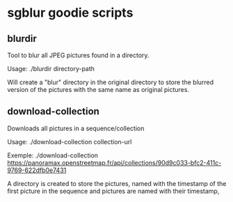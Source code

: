 # sgblur goodie scripts

## blurdir

Tool to blur all JPEG pictures found in a directory.

Usage: ./blurdir directory-path

Will create a "blur" directory in the original directory to store the blurred version of the pictures with the same name as original pictures.

## download-collection

Downloads all pictures in a sequence/collection

Usage: ./download-collection collection-url

Exemple: ./download-collection https://panoramax.openstreetmap.fr/api/collections/90d9c033-bfc2-411c-9769-622dfb0e7431

A directory is created to store the pictures, named with the timestamp of the first picture in the sequence and pictures are named with their timestamp, 
